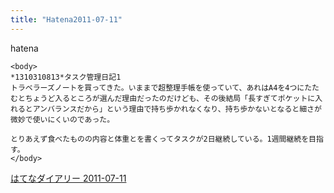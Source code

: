 ```yaml
---
title: "Hatena2011-07-11"
---
```


hatena

```
<body>
*1310310813*タスク管理日記1
トラベラーズノートを買ってきた。いままで超整理手帳を使っていて、あれはA4を4つにたたむとちょうど入るところが選んだ理由だったのだけども、その後結局「長すぎてポケットに入れるとアンバランスだから」という理由で持ち歩かれなくなり、持ち歩かないとなると細さが微妙で使いにくいのであった。

とりあえず食べたものの内容と体重とを書くってタスクが2日継続している。1週間継続を目指す。
</body>
```


[はてなダイアリー 2011-07-11](https://nishiohirokazu.hatenadiary.org/archive/2011/07/11)